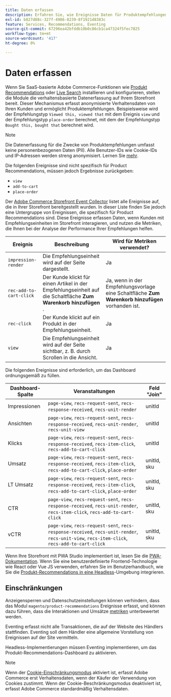 ```yaml
---
title: Daten erfassen
description: Erfahren Sie, wie Ereignisse Daten für Produktempfehlungen erfassen.
exl-id: b827d88c-327f-4986-8239-8f1921d8383c
feature: Services, Recommendations, Eventing
source-git-commit: 67296ea42bfddb10b0c86cb1ca47324f5fec7825
workflow-type: tm+mt
source-wordcount: '417'
ht-degree: 0%

---
```


# Daten erfassen

Wenn Sie SaaS-basierte Adobe Commerce-Funktionen wie [Produkt Recommendations](install-configure.md) oder [Live Search](https://experienceleague.adobe.com/docs/commerce-merchant-services/live-search/onboard/install.html) installieren und konfigurieren, stellen die Module die verhaltensbasierte Datenerfassung auf Ihrem Storefront bereit. Dieser Mechanismus erfasst anonymisierte Verhaltensdaten von Ihren Kunden und ermöglicht Produktempfehlungen. Beispielsweise wird der Empfehlungstyp `Viewed this, viewed that` mit dem Ereignis `view` und der Empfehlungstyp `place-order` berechnet, mit dem der Empfehlungstyp `Bought this, bought that` berechnet wird.

>[!NOTE]
>
>Die Datenerfassung für die Zwecke von Produktempfehlungen umfasst keine personenbezogenen Daten (PII). Alle Benutzer-IDs wie Cookie-IDs und IP-Adressen werden streng anonymisiert. Lernen Sie [mehr](https://www.adobe.com/privacy/experience-cloud.html).

Die folgenden Ereignisse sind nicht spezifisch für Product Recommendations, müssen jedoch Ergebnisse zurückgeben:

- `view`
- `add-to-cart`
- `place-order`

Der [Adobe Commerce Storefront Event Collector](https://developer.adobe.com/commerce/services/shared-services/storefront-events/collector/#quick-start) listet alle Ereignisse auf, die in Ihrer Storefront bereitgestellt wurden. In dieser Liste finden Sie jedoch eine Untergruppe von Ereignissen, die spezifisch für Product Recommendations sind. Diese Ereignisse erfassen Daten, wenn Kunden mit Empfehlungseinheiten im Storefront interagieren, und nutzen die Metriken, die Ihnen bei der Analyse der Performance Ihrer Empfehlungen helfen.

| Ereignis | Beschreibung | Wird für Metriken verwendet? |
| --- | --- | --- |
| `impression-render` | Die Empfehlungseinheit wird auf der Seite dargestellt. | Ja |
| `rec-add-to-cart-click` | Der Kunde klickt für einen Artikel in der Empfehlungseinheit auf die Schaltfläche **Zum Warenkorb hinzufügen** . | Ja, wenn in der Empfehlungsvorlage eine Schaltfläche **Zum Warenkorb hinzufügen** vorhanden ist. |
| `rec-click` | Der Kunde klickt auf ein Produkt in der Empfehlungseinheit. | Ja |
| `view` | Die Empfehlungseinheit wird auf der Seite sichtbar, z. B. durch Scrollen in die Ansicht. | Ja |

Die folgenden Ereignisse sind erforderlich, um das Dashboard ordnungsgemäß zu füllen.

| Dashboard-Spalte | Veranstaltungen | Feld &quot;Join&quot; |
| ---------------- | --------- | ----------- |
| Impressionen | `page-view`, `recs-request-sent`, `recs-response-received`, `recs-unit-render` | unitId |
| Ansichten | `page-view`, `recs-request-sent`, `recs-response-received`, `recs-unit-render`, `recs-unit-view` | unitId |
| Klicks | `page-view`, `recs-request-sent`, `recs-response-received`, `recs-item-click`, `recs-add-to-cart-click` | unitId |
| Umsatz | `page-view`, `recs-request-sent`, `recs-response-received`, `recs-item-click`, `recs-add-to-cart-click`, `place-order` | unitId, sku |
| LT Umsatz | `page-view`, `recs-request-sent`, `recs-response-received`, `recs-item-click`, `recs-add-to-cart-click`, `place-order` | unitId, sku |
| CTR | `page-view`, `recs-request-sent`, `recs-response-received`, `recs-unit-render`, `recs-item-click`, `recs-add-to-cart-click` | unitId, sku |
| vCTR | `page-view`, `recs-request-sent`, `recs-response-received`, `recs-unit-render`, `recs-unit-view`, `recs-item-click`, `recs-add-to-cart-click` | unitId, sku |

Wenn Ihre Storefront mit PWA Studio implementiert ist, lesen Sie die [PWA-Dokumentation](https://developer.adobe.com/commerce/pwa-studio/integrations/product-recommendations/). Wenn Sie eine benutzerdefinierte Frontend-Technologie wie React oder Vue JS verwenden, erfahren Sie im Benutzerhandbuch, wie Sie die [Produkt-Recommendations in eine Headless](headless.md)-Umgebung integrieren.

## Einschränkungen

Anzeigensperren und Datenschutzeinstellungen können verhindern, dass das Modul `magento/product-recommendations` Ereignisse erfasst, und können dazu führen, dass die Interaktionen und Umsätze [metriken](workspace.md) unterbewertet werden.

Eventing erfasst nicht alle Transaktionen, die auf der Website des Händlers stattfinden. Eventing soll dem Händler eine allgemeine Vorstellung von Ereignissen auf der Site vermitteln.

Headless-Implementierungen müssen Eventing implementieren, um das Produkt-Recommendations-Dashboard zu aktivieren.

>[!NOTE]
>
>Wenn der [Cookie-Einschränkungsmodus](https://experienceleague.adobe.com/docs/commerce-admin/start/compliance/privacy/compliance-cookie-law.html) aktiviert ist, erfasst Adobe Commerce erst Verhaltensdaten, wenn der Käufer der Verwendung von Cookies zustimmt. Wenn der Cookie-Beschränkungsmodus deaktiviert ist, erfasst Adobe Commerce standardmäßig Verhaltensdaten.
